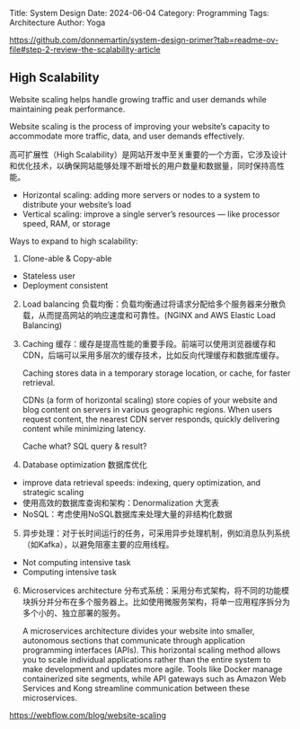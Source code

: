 Title: System Design
Date: 2024-06-04
Category: Programming
Tags: Architecture
Author: Yoga

https://github.com/donnemartin/system-design-primer?tab=readme-ov-file#step-2-review-the-scalability-article

## High Scalability


Website scaling helps handle growing traffic and user demands while maintaining peak performance.

Website scaling is the process of improving your website’s capacity to accommodate more traffic, data, and user demands effectively. 

高可扩展性（High Scalability）是网站开发中至关重要的一个方面，它涉及设计和优化技术，以确保网站能够处理不断增长的用户数量和数据量，同时保持高性能。

* Horizontal scaling: adding more servers or nodes to a system to distribute your website’s load
* Vertical scaling: improve a single server’s resources — like processor speed, RAM, or storage

Ways to expand to high scalability:

1. Clone-able & Copy-able
  * Stateless user
  * Deployment consistent

2. Load balancing 负载均衡：负载均衡通过将请求分配给多个服务器来分散负载，从而提高网站的响应速度和可靠性。(NGINX and AWS Elastic Load Balancing)

3. Caching 缓存：缓存是提高性能的重要手段。前端可以使用浏览器缓存和CDN，后端可以采用多层次的缓存技术，比如反向代理缓存和数据库缓存。

    Caching stores data in a temporary storage location, or cache, for faster retrieval.

    CDNs (a form of horizontal scaling) store copies of your website and blog content on servers in various geographic regions. When users request content, the nearest CDN server responds, quickly delivering content while minimizing latency.

    Cache what? SQL query & result?

4. Database optimization 数据库优化

  * improve data retrieval speeds: indexing, query optimization, and strategic scaling
  * 使用高效的数据库查询和架构：Denormalization 大宽表
  * NoSQL：考虑使用NoSQL数据库来处理大量的非结构化数据

5. 异步处理：对于长时间运行的任务，可采用异步处理机制，例如消息队列系统（如Kafka），以避免阻塞主要的应用线程。

  * Not computing intensive task
  * Computing intensive task

6. Microservices architecture 分布式系统：采用分布式架构，将不同的功能模块拆分并分布在多个服务器上。比如使用微服务架构，将单一应用程序拆分为多个小的、独立部署的服务。

    A microservices architecture divides your website into smaller, autonomous sections that communicate through application programming interfaces (APIs). This horizontal scaling method allows you to scale individual applications rather than the entire system to make development and updates more agile.
    Tools like Docker manage containerized site segments, while API gateways such as Amazon Web Services and Kong streamline communication between these microservices.


https://webflow.com/blog/website-scaling

